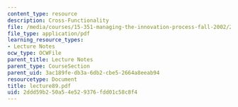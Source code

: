 ```yaml
---
content_type: resource
description: Cross-Functionality
file: /media/courses/15-351-managing-the-innovation-process-fall-2002/2ddd59b250a54e529376fdd01c58c8f4_lecture89.pdf
file_type: application/pdf
learning_resource_types:
- Lecture Notes
ocw_type: OCWFile
parent_title: Lecture Notes
parent_type: CourseSection
parent_uid: 3ac189fe-db3a-6db2-cbe5-2664a8eeab94
resourcetype: Document
title: lecture89.pdf
uid: 2ddd59b2-50a5-4e52-9376-fdd01c58c8f4
---
```

